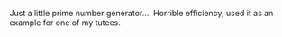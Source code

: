 Just a little prime number generator.... 
Horrible efficiency, used it as an example for one of my tutees.
